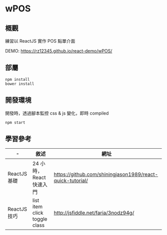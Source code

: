 # wPOS

## 概觀

練習以 ReactJS 實作 POS 點單介面

DEMO:
https://rz12345.github.io/react-demo/wPOS/

## 部屬

```
npm install
bower install
```

## 開發環境

開發時，透過腳本監控 css & js 變化，即時 compiled
```
npm start
```

## 學習參考
-| 敘述 | 網址
--- | --- | ---
ReactJS 基礎 | 24 小時，React 快速入門 | https://github.com/shiningjason1989/react-quick-tutorial/
ReactJS 技巧 | list item click toggle class | http://jsfiddle.net/faria/3nodz94g/
